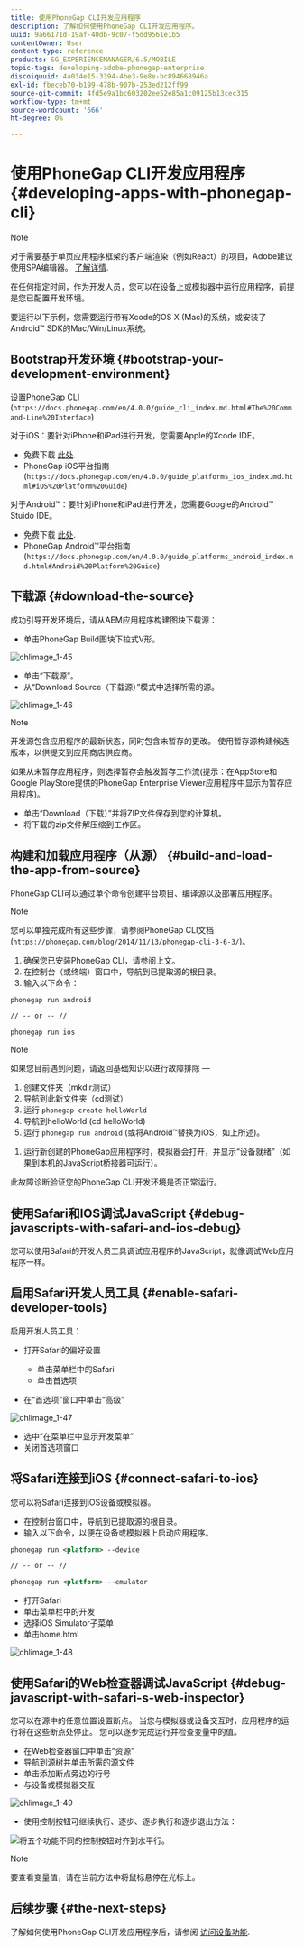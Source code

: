 ```yaml
---
title: 使用PhoneGap CLI开发应用程序
description: 了解如何使用PhoneGap CLI开发应用程序。
uuid: 9a66171d-19af-40db-9c07-f5dd9561e1b5
contentOwner: User
content-type: reference
products: SG_EXPERIENCEMANAGER/6.5/MOBILE
topic-tags: developing-adobe-phonegap-enterprise
discoiquuid: 4a034e15-3394-4be3-9e8e-bc894668946a
exl-id: fbeceb70-b199-478b-907b-253ed212ff99
source-git-commit: 4fd5e9a1bc603202ee52e85a1c09125b13cec315
workflow-type: tm+mt
source-wordcount: '666'
ht-degree: 0%

---
```


# 使用PhoneGap CLI开发应用程序{#developing-apps-with-phonegap-cli}

>[!NOTE]
>
>对于需要基于单页应用程序框架的客户端渲染（例如React）的项目，Adobe建议使用SPA编辑器。 [了解详情](/help/sites-developing/spa-overview.md).

在任何指定时间，作为开发人员，您可以在设备上或模拟器中运行应用程序，前提是您已配置开发环境。

要运行以下示例，您需要运行带有Xcode的OS X (Mac)的系统，或安装了Android™ SDK的Mac/Win/Linux系统。

## Bootstrap开发环境 {#bootstrap-your-development-environment}

设置PhoneGap CLI (`https://docs.phonegap.com/en/4.0.0/guide_cli_index.md.html#The%20Command-Line%20Interface`)

对于iOS：要针对iPhone和iPad进行开发，您需要Apple的Xcode IDE。

* 免费下载 [此处](https://idmsa.apple.com/IDMSWebAuth/signin?appIdKey=891bd3417a7776362562d2197f89480a8547b108fd934911bcbea0110d07f757&amp;path=%2Fdownload%2F&amp;rv=1).
* PhoneGap iOS平台指南(`https://docs.phonegap.com/en/4.0.0/guide_platforms_ios_index.md.html#iOS%20Platform%20Guide`)

对于Android™：要针对iPhone和iPad进行开发，您需要Google的Android™ Stuido IDE。

* 免费下载 [此处](https://developer.android.com/studio).
* PhoneGap Android™平台指南(`https://docs.phonegap.com/en/4.0.0/guide_platforms_android_index.md.html#Android%20Platform%20Guide`)

## 下载源 {#download-the-source}

成功引导开发环境后，请从AEM应用程序构建图块下载源：

* 单击PhoneGap Build图块下拉式V形。

![chlimage_1-45](assets/chlimage_1-45.png)

* 单击“下载源”。
* 从“Download Source（下载源）”模式中选择所需的源。

![chlimage_1-46](assets/chlimage_1-46.png)

>[!NOTE]
>
>开发源包含应用程序的最新状态，同时包含未暂存的更改。 使用暂存源构建候选版本，以供提交到应用商店供应商。
>
>如果从未暂存应用程序，则选择暂存会触发暂存工作流(提示：在AppStore和Google PlayStore提供的PhoneGap Enterprise Viewer应用程序中显示为暂存应用程序)。

* 单击“Download（下载）”并将ZIP文件保存到您的计算机。
* 将下载的zip文件解压缩到工作区。

## 构建和加载应用程序（从源） {#build-and-load-the-app-from-source}

PhoneGap CLI可以通过单个命令创建平台项目、编译源以及部署应用程序。

>[!NOTE]
>
>您可以单独完成所有这些步骤，请参阅PhoneGap CLI文档(`https://phonegap.com/blog/2014/11/13/phonegap-cli-3-6-3/`)。

1. 确保您已安装PhoneGap CLI，请参阅上文。
1. 在控制台（或终端）窗口中，导航到已提取源的根目录。
1. 输入以下命令：

```xml
phonegap run android

// -- or -- //

phonegap run ios
```

>[!NOTE]
>
>如果您目前遇到问题，请返回基础知识以进行故障排除 — 
>
>1. 创建文件夹（mkdir测试）
>1. 导航到此新文件夹（cd测试）
>1. 运行 `phonegap create helloWorld`
>1. 导航到helloWorld (cd helloWorld)
>1. 运行 `phonegap run android` (或将Android™替换为iOS，如上所述)。
1. 运行新创建的PhoneGap应用程序时，模拟器会打开，并显示“设备就绪”（如果到本机的JavaScript桥接器可运行）。
>
此故障诊断验证您的PhoneGap CLI开发环境是否正常运行。

## 使用Safari和IOS调试JavaScript {#debug-javascripts-with-safari-and-ios-debug}

您可以使用Safari的开发人员工具调试应用程序的JavaScript，就像调试Web应用程序一样。

## 启用Safari开发人员工具 {#enable-safari-developer-tools}

启用开发人员工具：

* 打开Safari的偏好设置

   * 单击菜单栏中的Safari
   * 单击首选项

* 在“首选项”窗口中单击“高级”

![chlimage_1-47](assets/chlimage_1-47.png)

* 选中“在菜单栏中显示开发菜单”
* 关闭首选项窗口

## 将Safari连接到iOS {#connect-safari-to-ios}

您可以将Safari连接到iOS设备或模拟器。

* 在控制台窗口中，导航到已提取源的根目录。
* 输入以下命令，以便在设备或模拟器上启动应用程序。

```xml
phonegap run <platform> --device

// -- or -- //

phonegap run <platform> --emulator
```

* 打开Safari
* 单击菜单栏中的开发
* 选择iOS Simulator子菜单
* 单击home.html

![chlimage_1-48](assets/chlimage_1-48.png)

## 使用Safari的Web检查器调试JavaScript {#debug-javascript-with-safari-s-web-inspector}

您可以在源中的任意位置设置断点。 当您与模拟器或设备交互时，应用程序的运行将在这些断点处停止。 您可以逐步完成运行并检查变量中的值。

* 在Web检查器窗口中单击“资源”
* 导航到源树并单击所需的源文件
* 单击添加断点旁边的行号
* 与设备或模拟器交互

![chlimage_1-49](assets/chlimage_1-49.png)

* 使用控制按钮可继续执行、逐步、逐步执行和逐步退出方法：

![将五个功能不同的控制按钮对齐到水平行。](do-not-localize/chlimage_1-4.png)

>[!NOTE]
>
要查看变量值，请在当前方法中将鼠标悬停在光标上。

## 后续步骤 {#the-next-steps}

了解如何使用PhoneGap CLI开发应用程序后，请参阅 [访问设备功能](/help/mobile/phonegap-access-device-features.md).
